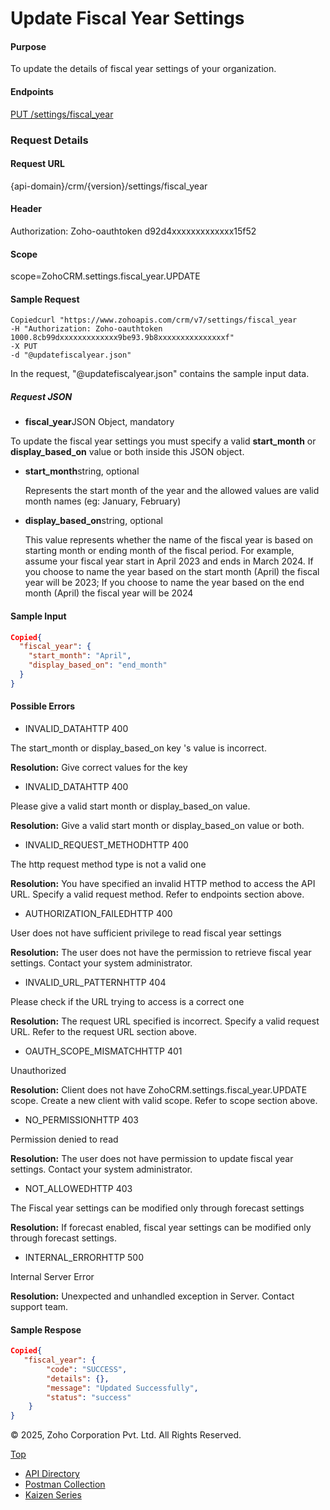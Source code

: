 

# Update Fiscal Year Settings

#### Purpose

To update the details of fiscal year settings of your organization.

#### Endpoints

[PUT /settings/fiscal\_year](https://www.zoho.com/crm/developer/docs/api/v7/put-fiscal-year.html)

### Request Details

#### Request URL

{api-domain}/crm/{version}/settings/fiscal\_year

#### Header

Authorization: Zoho-oauthtoken d92d4xxxxxxxxxxxxx15f52

#### Scope

scope=ZohoCRM.settings.fiscal\_year.UPDATE

#### Sample Request

``` curl
Copiedcurl "https://www.zohoapis.com/crm/v7/settings/fiscal_year
-H "Authorization: Zoho-oauthtoken 1000.8cb99dxxxxxxxxxxxxx9be93.9b8xxxxxxxxxxxxxxxf"
-X PUT
-d "@updatefiscalyear.json"
```

In the request, "@updatefiscalyear.json" contains the sample input data.

##### Request JSON

- **fiscal\_year**JSON Object, mandatory

To update the fiscal year settings you must specify a valid **start\_month** or **display\_based\_on** value or both inside this JSON object.

  - **start\_month**string, optional



    Represents the start month of the year and the allowed values are valid month names (eg: January, February)

  - **display\_based\_on**string, optional



    This value represents whether the name of the fiscal year is based on starting month or ending month of the fiscal period. For example, assume your fiscal year start in April 2023 and ends in March 2024. If you choose to name the year based on the start month (April) the fiscal year will be 2023; If you choose to name the year based on the end month (April) the fiscal year will be 2024

#### Sample Input

``` json
Copied{
  "fiscal_year": {
    "start_month": "April",
    "display_based_on": "end_month"
  }
}
```

#### Possible Errors

- INVALID\_DATAHTTP 400



The start\_month or display\_based\_on key 's value is incorrect.

**Resolution:** Give correct values for the key

- INVALID\_DATAHTTP 400



Please give a valid start month or display\_based\_on value.

**Resolution:** Give a valid start month or display\_based\_on value or both.

- INVALID\_REQUEST\_METHODHTTP 400



The http request method type is not a valid one

**Resolution:** You have specified an invalid HTTP method to access the API URL. Specify a valid request method. Refer to endpoints section above.

- AUTHORIZATION\_FAILEDHTTP 400



User does not have sufficient privilege to read fiscal year settings

**Resolution:** The user does not have the permission to retrieve fiscal year settings. Contact your system administrator.

- INVALID\_URL\_PATTERNHTTP 404



Please check if the URL trying to access is a correct one

**Resolution:** The request URL specified is incorrect. Specify a valid request URL. Refer to the request URL section above.

- OAUTH\_SCOPE\_MISMATCHHTTP 401



Unauthorized

**Resolution:** Client does not have ZohoCRM.settings.fiscal\_year.UPDATE scope. Create a new client with valid scope. Refer to scope section above.

- NO\_PERMISSIONHTTP 403



Permission denied to read

**Resolution:** The user does not have permission to update fiscal year settings. Contact your system administrator.

- NOT\_ALLOWEDHTTP 403



The Fiscal year settings can be modified only through forecast settings

**Resolution:** If forecast enabled, fiscal year settings can be modified only through forecast settings.

- INTERNAL\_ERRORHTTP 500



Internal Server Error

**Resolution:** Unexpected and unhandled exception in Server. Contact support team.


#### Sample Respose

``` json
Copied{
   "fiscal_year": {
        "code": "SUCCESS",
        "details": {},
        "message": "Updated Successfully",
        "status": "success"
    }
}
```

© 2025, Zoho Corporation Pvt. Ltd. All Rights Reserved.

[Top](https://www.zoho.com/crm/developer/docs/api/v7/put-fiscal-year.html#top)

- [API Directory](https://www.zoho.com/crm/developer/docs/api-directory.html?source_from=qlink_)
- [Postman Collection](https://www.postman.com/zohocrmdevelopers/workspace/zoho-crm-developers/overview?source_from=qlink_)
- [Kaizen Series](https://www.zoho.com/crm/developer/docs/kaizen-series-directory.html?source_from=qlink_)